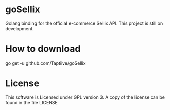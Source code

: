 # goSellix
Golang binding for the official e-commerce Sellix API.
This project is still on development.

# How to download
go get -u github.com/Taptiive/goSellix

# License
This software is Licensed under GPL version 3. A copy of the license can be found in the file LICENSE
